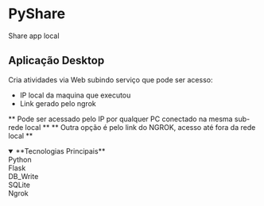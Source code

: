 # PyShare
Share app local

## Aplicação Desktop 
Cria atividades via Web subindo serviço que pode ser acesso:

* IP local da maquina que executou
* Link gerado pelo ngrok


** Pode ser acessado pelo IP por qualquer PC conectado na mesma sub-rede local **
** Outra opção é pelo link do NGROK, acesso até fora da rede local **


<details open>
<summary> **Tecnologias Principais** </summary>
  Python <br/>
    Flask <br/>
    DB_Write <br/>
  SQLite <br/>
  Ngrok <br/>
</details>
